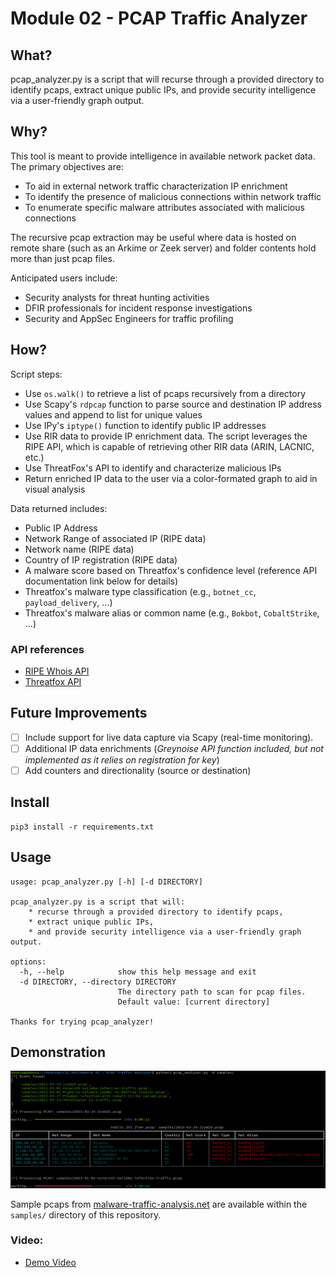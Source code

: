 # Module 02 - PCAP Traffic Analyzer

## What?

pcap_analyzer.py is a script that will recurse through a provided directory to identify pcaps, extract unique public IPs, and provide security intelligence via a user-friendly graph output.

## Why?

This tool is meant to provide intelligence in available network packet data. The primary objectives are:
- To aid in external network traffic characterization IP enrichment
- To identify the presence of malicious connections within network traffic
- To enumerate specific malware attributes associated with malicious connections

The recursive pcap extraction may be useful where data is hosted on remote share (such as an Arkime or Zeek server) and folder contents hold more than just pcap files.

Anticipated users include:
- Security analysts for threat hunting activities
- DFIR professionals for incident response investigations
- Security and AppSec Engineers for traffic profiling

## How?

Script steps:
- Use `os.walk()` to retrieve a list of pcaps recursively from a directory
- Use Scapy's `rdpcap` function to parse source and destination IP address values and append to list for unique values
- Use IPy's `iptype()` function to identify public IP addresses
- Use RIR data to provide IP enrichment data. The script leverages the RIPE API, which is capable of retrieving other RIR data (ARIN, LACNIC, etc.)
- Use ThreatFox's API to identify and characterize malicious IPs
- Return enriched IP data to the user via a color-formated graph to aid in visual analysis

Data returned includes:
- Public IP Address
- Network Range of associated IP (RIPE data)
- Network name (RIPE data)
- Country of IP registration (RIPE data)
- A malware score based on Threatfox's confidence level (reference API documentation link below for details)
- Threatfox's malware type classification (e.g., `botnet_cc`, `payload_delivery`, ...)
- Threatfox's malware alias or common name (e.g., `Bokbot`, `CobaltStrike`, ...)

### API references
- [RIPE Whois API](https://stat.ripe.net/docs/02.data-api/whois.html)
- [Threatfox API](https://threatfox.abuse.ch/api)

## Future Improvements

- [ ] Include support for live data capture via Scapy (real-time monitoring). 
- [ ] Additional IP data enrichments (_Greynoise API function included, but not implemented as it relies on registration for key_)
- [ ] Add counters and directionality (source or destination)

## Install

```
pip3 install -r requirements.txt
```

## Usage


```
usage: pcap_analyzer.py [-h] [-d DIRECTORY]

pcap_analyzer.py is a script that will:
    * recurse through a provided directory to identify pcaps,
    * extract unique public IPs,
    * and provide security intelligence via a user-friendly graph output.

options:
  -h, --help            show this help message and exit
  -d DIRECTORY, --directory DIRECTORY
                        The directory path to scan for pcap files.
                        Default value: [current directory]

Thanks for trying pcap_analyzer!
```

## Demonstration

![Screenshot](assets/pcap_analyzer_demo-1.png)

Sample pcaps from [malware-traffic-analysis.net](https://www.malware-traffic-analysis.net/2023/) are available within the `samples/` directory of this repository.


 ### Video: 

 - [Demo Video](https://youtu.be/_KTtNDVJ344)